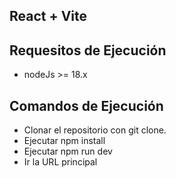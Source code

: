 ## React + Vite

## Requesitos de Ejecución

- nodeJs >= 18.x

## Comandos de Ejecución

- Clonar el repositorio con git clone.
- Ejecutar npm install
- Ejecutar npm run dev
- Ir la URL principal
